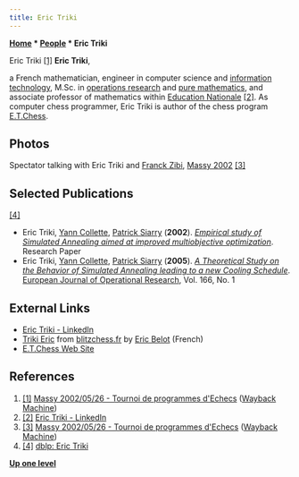 ```yaml
---
title: Eric Triki
---
```

**[Home](Home "Home") * [People](People "People") * Eric Triki**

[](https://web.archive.org/web/20080704123358/http://www.ludochess.com/trn_massy2002/tournoi.php3) Eric Triki <a id="cite-note-1" href="#cite-ref-1">[1]</a>
**Eric Triki**,

a French mathematician, engineer in computer science and [information technology](https://en.wikipedia.org/wiki/Information_technology),
M.Sc. in [operations research](https://en.wikipedia.org/wiki/Operations_research) and [pure mathematics](https://en.wikipedia.org/wiki/Pure_mathematics),
and associate professor of mathematics within [Education Nationale](https://en.wikipedia.org/wiki/Education_in_France) <a id="cite-note-2" href="#cite-ref-2">[2]</a>.
As computer chess programmer, Eric Triki is author of the chess program [E.T.Chess](E.T.Chess "E.T.Chess").

## Photos

[](https://web.archive.org/web/20080704123358/http://www.ludochess.com/trn_massy2002/tournoi.php3)
Spectator talking with Eric Triki and [Franck Zibi](Franck_Zibi "Franck Zibi"), [Massy 2002](Massy_2002 "Massy 2002") <a id="cite-note-3" href="#cite-ref-3">[3]</a>

## Selected Publications

<a id="cite-note-4" href="#cite-ref-4">[4]</a>

- Eric Triki, [Yann Collette](https://dblp.uni-trier.de/pers/hd/c/Collette:Yann), [Patrick Siarry](https://dblp.uni-trier.de/pers/hd/s/Siarry:Patrick) (**2002**). *[Empirical study of Simulated Annealing aimed at improved multiobjective optimization](https://www.researchgate.net/publication/265288492_Empirical_study_of_Simulated_Annealing_aimed_at_improved_multiobjective_optimization)*. Research Paper
- Eric Triki, [Yann Collette](https://dblp.uni-trier.de/pers/hd/c/Collette:Yann), [Patrick Siarry](https://dblp.uni-trier.de/pers/hd/s/Siarry:Patrick) (**2005**). *[A Theoretical Study on the Behavior of Simulated Annealing leading to a new Cooling Schedule](https://www.sciencedirect.com/science/article/abs/pii/S0377221704003388)*. [European Journal of Operational Research](https://en.wikipedia.org/wiki/European_Journal_of_Operational_Research), Vol. 166, No. 1

## External Links

- [Eric Triki - LinkedIn](https://www.linkedin.com/in/eric-triki-2614485/)
- [Triki Eric](http://www.blitzchess.fr/fr/common/info/les-programmeurs/triki-eric.html) from [blitzchess.fr](http://www.blitzchess.fr/fr/) by [Eric Belot](index.php?title=Eric_Belot&action=edit&redlink=1 "Eric Belot (page does not exist)") (French)
- [E.T.Chess Web Site](http://eric.triki.pagesperso-orange.fr/)

## References

1. <a id="cite-ref-1" href="#cite-note-1">[1]</a> [Massy 2002/05/26 - Tournoi de programmes d'Echecs](https://web.archive.org/web/20080704123358/http://www.ludochess.com/trn_massy2002/tournoi.php3) ([Wayback Machine](https://en.wikipedia.org/wiki/Wayback_Machine))
1. <a id="cite-ref-2" href="#cite-note-2">[2]</a> [Eric Triki - LinkedIn](https://www.linkedin.com/in/eric-triki-2614485/)
1. <a id="cite-ref-3" href="#cite-note-3">[3]</a> [Massy 2002/05/26 - Tournoi de programmes d'Echecs](https://web.archive.org/web/20080704123358/http://www.ludochess.com/trn_massy2002/tournoi.php3) ([Wayback Machine](https://en.wikipedia.org/wiki/Wayback_Machine))
1. <a id="cite-ref-4" href="#cite-note-4">[4]</a> [dblp: Eric Triki](https://dblp.org/pers/t/Triki:Eric.html)

**[Up one level](People "People")**


